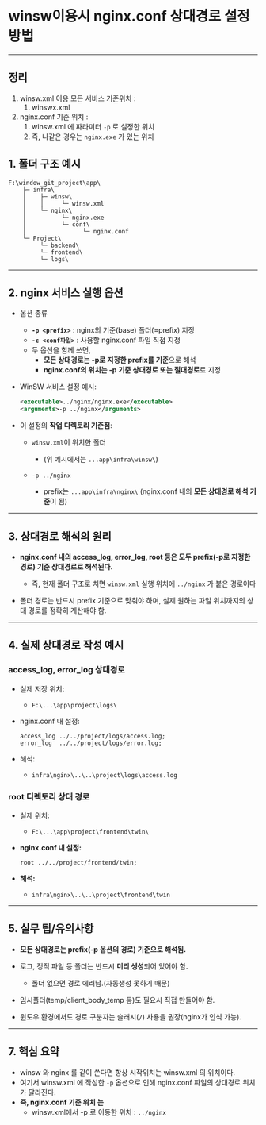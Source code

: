 # winsw이용시 nginx.conf 상대경로 설정방법 

---

>

## 정리

1. winsw.xml 이용 모든 서비스 기준위치 : 
   1. winswx.xml 
2. nginx.conf 기준 위치 : 
   1. winsw.xml 에 파라미터 `-p` 로 설정한 위치 
   2. 즉, 나같은 경우는 `nginx.exe` 가 있는 위치 

## 1. 폴더 구조 예시

```
F:\window_git_project\app\
    ├─ infra\
    │    ├─ winsw\
    │    │     └─ winsw.xml
    │    └─ nginx\
    │          └─ nginx.exe 
    │          └─ conf\
    │                └─ nginx.conf
    └─ Project\
         └─ backend\
         └─ frontend\
         └─ logs\
```

---

## 2. nginx 서비스 실행 옵션

- 옵션 종류 
  - **`-p <prefix>`** : nginx의 기준(base) 폴더(=prefix) 지정
  - **`-c <conf파일>`** : 사용할 nginx.conf 파일 직접 지정
  - 두 옵션을 함께 쓰면,
    - **모든 상대경로는 -p로 지정한 prefix를 기준**으로 해석
    - **nginx.conf의 위치는 -p 기준 상대경로 또는 절대경로**로 지정

- WinSW 서비스 설정 예시:

    ```xml
    <executable>../nginx/nginx.exe</executable>
    <arguments>-p ../nginx</arguments>
    ```
- 이 설정의 **작업 디렉토리 기준점**:  

  - `winsw.xml`이 위치한 폴더 
    - (위 예시에서는 `...app\infra\winsw\`)

  - `-p ../nginx` 
    - prefix는  `...app\infra\nginx\`  (nginx.conf 내의 **모든 상대경로 해석 기준**이 됨)


---

## 3. 상대경로 해석의 원리

- **nginx.conf 내의 access_log, error_log, root 등은 모두 prefix(-p로 지정한 경로) 기준 상대경로로 해석된다.**
  - 즉, 현재 폴더 구조로 치면 `winsw.xml` 실행 위치에 `../nginx` 가 붙은 경로이다

- 폴더 경로는 반드시 prefix 기준으로 맞춰야 하며, 실제 원하는 파일 위치까지의 상대 경로를 정확히 계산해야 함.

---

## 4. 실제 상대경로 작성 예시

### access_log, error_log  상대경로

- 실제 저장 위치:  
  
  - `F:\...\app\project\logs\`
  
- nginx.conf 내 설정:

    ```nginx
    access_log ../../project/logs/access.log;
    error_log  ../../project/logs/error.log;
    ```

- 해석:  

  - `infra\nginx\..\..\project\logs\access.log`  


###  root 디렉토리 상대 경로 

- 실제 위치:  
  
  - `F:\...\app\project\frontend\twin\`
  
- **nginx.conf 내 설정:**

    ```nginx
    root ../../project/frontend/twin;
    ```

- **해석:**  

  - `infra\nginx\..\..\project\frontend\twin`  


---

## 5. 실무 팁/유의사항

- **모든 상대경로는 prefix(-p 옵션의 경로) 기준으로 해석됨.**
- 로그, 정적 파일 등 폴더는 반드시 **미리 생성**되어 있어야 함.
  - 폴더 없으면 경로 에러남.(자동생성 못하기 때문)

- 임시폴더(temp/client_body_temp 등)도 필요시 직접 만들어야 함.
- 윈도우 환경에서도 경로 구분자는 슬래시(`/`) 사용을 권장(nginx가 인식 가능).

---

## 7. 핵심 요약

- winsw 와 nginx 를 같이 쓴다면 항상 시작위치는 winsw.xml 의 위치이다. 
- 여기서 winsw.xml 에 작성한 `-p` 옵션으로 인해 nginx.conf 파일의 상대경로 위치가 달라진다. 
- **즉, nginx.conf 기준 위치 는**
  - winsw.xml에서 -p 로 이동한 위치 : `../nginx` 